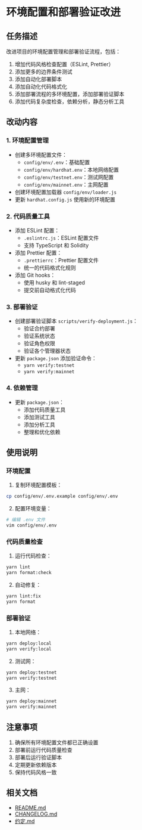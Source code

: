 # 环境配置和部署验证改进

## 任务描述
改进项目的环境配置管理和部署验证流程，包括：
1. 增加代码风格检查配置（ESLint, Prettier）
2. 添加更多的边界条件测试
3. 添加自动化部署脚本
4. 添加自动化代码格式化
5. 添加部署流程的多环境配置，添加部署验证脚本
6. 添加代码复杂度检查，依赖分析，静态分析工具

## 改动内容

### 1. 环境配置管理
- 创建多环境配置文件：
  - `config/env/.env`：基础配置
  - `config/env/hardhat.env`：本地网络配置
  - `config/env/testnet.env`：测试网配置
  - `config/env/mainnet.env`：主网配置
- 创建环境配置加载器 `config/env/loader.js`
- 更新 `hardhat.config.js` 使用新的环境配置

### 2. 代码质量工具
- 添加 ESLint 配置：
  - `.eslintrc.js`：ESLint 配置文件
  - 支持 TypeScript 和 Solidity
- 添加 Prettier 配置：
  - `.prettierrc`：Prettier 配置文件
  - 统一的代码格式化规则
- 添加 Git hooks：
  - 使用 husky 和 lint-staged
  - 提交前自动格式化代码

### 3. 部署验证
- 创建部署验证脚本 `scripts/verify-deployment.js`：
  - 验证合约部署
  - 验证系统状态
  - 验证角色权限
  - 验证各个管理器状态
- 更新 `package.json` 添加验证命令：
  - `yarn verify:testnet`
  - `yarn verify:mainnet`

### 4. 依赖管理
- 更新 `package.json`：
  - 添加代码质量工具
  - 添加测试工具
  - 添加分析工具
  - 整理和优化依赖

## 使用说明

### 环境配置
1. 复制环境配置模板：
```bash
cp config/env/.env.example config/env/.env
```

2. 配置环境变量：
```bash
# 编辑 .env 文件
vim config/env/.env
```

### 代码质量检查
1. 运行代码检查：
```bash
yarn lint
yarn format:check
```

2. 自动修复：
```bash
yarn lint:fix
yarn format
```

### 部署验证
1. 本地网络：
```bash
yarn deploy:local
yarn verify:local
```

2. 测试网：
```bash
yarn deploy:testnet
yarn verify:testnet
```

3. 主网：
```bash
yarn deploy:mainnet
yarn verify:mainnet
```

## 注意事项
1. 确保所有环境配置文件都已正确设置
2. 部署前运行代码质量检查
3. 部署后运行验证脚本
4. 定期更新依赖版本
5. 保持代码风格一致

## 相关文档
- [README.md](../README.md)
- [CHANGELOG.md](../CHANGELOG.md)
- [约定.md](../约定.md) 